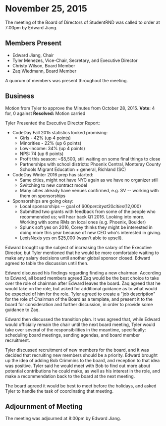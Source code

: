 # November 25, 2015

The meeting of the Board of Directors of StudentRND was called to order at 7:00pm by Edward Jiang.

## Members Present

- Edward Jiang, Chair
- Tyler Menezes, Vice-Chair, Secretary, and Executive Director
- Christy Wilson, Board Member
- Zaq Wiedmann, Board Member

A quorum of members was present throughout the meeting.

## Business

Motion from Tyler to approve the Minutes from October 28, 2015.
**Vote:** 4 for, 0 against
**Resolved:** Motion carried

Tyler Presented the Executive Director Report:

- CodeDay Fall 2015 statistics looked promising:
  - Girls - 42% (up 4 points)
  - Minorities - 22% (up 6 points)
  - Low-income: 34% (up 4 points)
  - NPS: 74 (up 6 points)
  - Profit this season: ~$5,500, still waiting on some final things to close
  - Partnerships with school districts: Phoenix Central, Monteray County Schools Migrant Education + general, Richland (SC)
- CodeDay Winter 2016 prep has started:
  - Same cities, might not have NYC again as we have no organizer still
  - Switching to new contract model
  - Many cities already have venues confirmed, e.g. SV -- working with them on sponsorships
- Sponsorships are going okay:
  - Local sponsorships -- goal of $600 per city at 20 cities ($12,000)
  - Submitted two grants with feedback from some of the people who recommended us; will hear back Q1 2016. Looking into more. Working with some RMs on local ones (e.g. Phoenix, Boulder)
  - Splunk soft yes on 2016, Corey thinks they might be interested in doing more this year because of new CEO who's interested in giving.
  - LexisNexis yes on $25,000 (wasn't able to upsell).

Edward brought up the subject of increasing the salary of the Executive Director, but Tyler mentioned that he would be more comfortable waiting to make any salary decisions until another
global sponsor closed. Edward agreed to table the discussion until then.

Edward discussed his findings regarding finding a new chairman. According to Edward, all board members agreed Zaq would be the best choice to take over the role of chairman after Edward
leaves the board. Zaq agreed that he would take on the role, but asked for additional guidance as to what would be expected of him for the role. Tyler agreed to create a "job description"
for the role of Chairman of the Board as a template, and present it to the board for consideration and further discussion, in order to provide some guidance to Zaq.

Edward then discussed the transition plan. It was agreed that, while Edward would officially remain the chair until the next board meeting, Tyler would take over several of the
responsibilities in the meantime, specifically: scheduling board meetings, sending agendas, and board member recruitment.

Tyler discussed recruitment of new members for the board, and it was decided that recruiting new members should be a priority. Edward brought up the idea of adding Bob Crimmins to the
board, and reception to that idea was positive. Tyler said he would meet with Bob to find out more about potential contributions he could make, as well as his interest in the role,
and make a recommendation back to the board at the next meeting. 

The board agreed it would be best to meet before the holidays, and asked Tyler to handle the task of coordinating that meeting.

## Adjournment of Meeting

The meeting was adjourned at 8:00pm by Edward Jiang.
